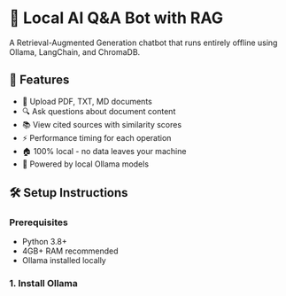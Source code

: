 # 🤖 Local AI Q&A Bot with RAG

A Retrieval-Augmented Generation chatbot that runs entirely offline using Ollama, LangChain, and ChromaDB.

## 🎯 Features
- 📄 Upload PDF, TXT, MD documents
- 🔍 Ask questions about document content  
- 📚 View cited sources with similarity scores
- ⚡ Performance timing for each operation
- 🏠 100% local - no data leaves your machine
- 🧠 Powered by local Ollama models

## 🛠️ Setup Instructions

### Prerequisites
- Python 3.8+
- 4GB+ RAM recommended
- Ollama installed locally

### 1. Install Ollama
